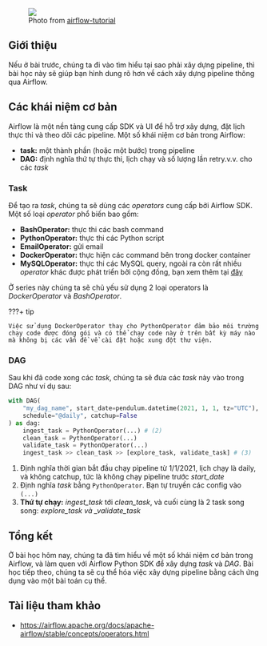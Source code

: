 <figure>
    <img src="../../../assets/images/mlops-crash-course/data-pipeline/automation.jpg" loading="lazy"/>
    <figcaption>Photo from <a href="https://airflow-tutorial.readthedocs.io/en/latest/pipelines.html">airflow-tutorial</a></figcaption>
</figure>

## Giới thiệu

Nếu ở bài trước, chúng ta đi vào tìm hiểu tại sao phải xây dựng pipeline, thì bài học này sẽ giúp bạn hình dung rõ hơn về cách xây dựng pipeline thông qua Airflow.

## Các khái niệm cơ bản

Airflow là một nền tảng cung cấp SDK và UI để hỗ trợ xây dựng, đặt lịch thực thi và theo dõi các pipeline.
Một số khái niệm cơ bản trong Airflow:

- **task:** một thành phần (hoặc một bước) trong pipeline
- **DAG:** định nghĩa thứ tự thực thi, lịch chạy và số lượng lần retry.v.v. cho các _task_

### Task

Để tạo ra _task_, chúng ta sẽ dùng các _operators_ cung cấp bởi Airflow SDK. Một số loại _operator_ phổ biến bao gồm:

- **BashOperator:** thực thi các bash command
- **PythonOperator:** thực thi các Python script
- **EmailOperator:** gửi email
- **DockerOperator:** thực hiện các command bên trong docker container
- **MySQLOperator:** thực thi các MySQL query, ngoài ra còn rất nhiều _operator_ khác được phát triển bởi cộng đồng, bạn xem thêm tại [đây](https://airflow.apache.org/docs/apache-airflow-providers/operators-and-hooks-ref/index.html)

Ở series này chúng ta sẽ chủ yếu sử dụng 2 loại operators là _DockerOperator_ và _BashOperator_.

???+ tip

    Việc sử dụng DockerOperator thay cho PythonOperator đảm bảo môi trường chạy code được đóng gói và có thể chạy code này ở trên bất kỳ máy nào mà không bị các vấn đề về cài đặt hoặc xung đột thư viện.

### DAG

Sau khi đã code xong các _task_, chúng ta sẽ đưa các _task_ này vào trong DAG như ví dụ sau:

```py linenums="1"
with DAG(
    "my_dag_name", start_date=pendulum.datetime(2021, 1, 1, tz="UTC"),  # (1)
    schedule="@daily", catchup=False
) as dag:
    ingest_task = PythonOperator(...) # (2)
    clean_task = PythonOperator(...)
    validate_task = PythonOperator(...)
    ingest_task >> clean_task >> [explore_task, validate_task] # (3)
```

1. Định nghĩa thời gian bắt đầu chạy pipeline từ 1/1/2021, lịch chạy là daily, và không catchup, tức là không chạy pipeline trước _start_date_
2. Định nghĩa _task_ bằng `PythonOperator`. Bạn tự truyền các config vào `(...)`
3. **Thứ tự chạy:** _ingest_task_ tới _clean_task_, và cuối cùng là 2 task song song: _explore_task và \_validate_task_

## Tổng kết

Ở bài học hôm nay, chúng ta đã tìm hiểu về một số khái niệm cơ bản trong Airflow, và làm quen với Airflow Python SDK để xây dựng _task_ và _DAG_. Bài học tiếp theo, chúng ta sẽ cụ thể hóa việc xây dựng pipeline bằng cách ứng dụng vào một bài toán cụ thể.

## Tài liệu tham khảo

- <https://airflow.apache.org/docs/apache-airflow/stable/concepts/operators.html>
